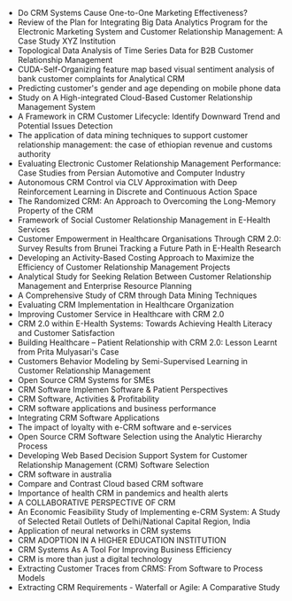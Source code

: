 

<ul>

                             

 <li><a target="_blank" href="https://github.com/manjunath5496/CRM-Articles/blob/master/2crm(1).pdf" style="text-decoration:none;">Do CRM Systems Cause One-to-One
Marketing Effectiveness?</a></li>

 <li><a target="_blank" href="https://github.com/manjunath5496/CRM-Articles/blob/master/2crm(2).pdf" style="text-decoration:none;">Review of the Plan for Integrating Big Data Analytics Program for the Electronic Marketing System and Customer Relationship Management: A Case Study XYZ Institution</a></li>

<li><a target="_blank" href="https://github.com/manjunath5496/CRM-Articles/blob/master/2crm(3).pdf" style="text-decoration:none;">Topological Data Analysis of Time Series Data
for B2B Customer Relationship Management</a></li>
 <li><a target="_blank" href="https://github.com/manjunath5496/CRM-Articles/blob/master/2crm(4).pdf" style="text-decoration:none;">CUDA-Self-Organizing feature map based visual
sentiment analysis of bank customer complaints for Analytical CRM</a></li>                              
<li><a target="_blank" href="https://github.com/manjunath5496/CRM-Articles/blob/master/2crm(5).pdf" style="text-decoration:none;">Predicting customer's gender and age
depending on mobile phone data</a></li>
<li><a target="_blank" href="https://github.com/manjunath5496/CRM-Articles/blob/master/2crm(6).pdf" style="text-decoration:none;">Study on A High-integrated Cloud-Based Customer Relationship Management System</a></li>
 <li><a target="_blank" href="https://github.com/manjunath5496/CRM-Articles/blob/master/2crm(7).pdf" style="text-decoration:none;">A Framework in CRM Customer Lifecycle: Identify Downward Trend and Potential Issues Detection</a></li>

 <li><a target="_blank" href="https://github.com/manjunath5496/CRM-Articles/blob/master/2crm(8).pdf" style="text-decoration:none;"> The application of data mining techniques to support customer relationship management: the case of ethiopian revenue and customs authority </a></li>
   <li><a target="_blank" href="https://github.com/manjunath5496/CRM-Articles/blob/master/2crm(9).pdf" style="text-decoration:none;">Evaluating Electronic Customer Relationship Management Performance: Case Studies from Persian Automotive and Computer Industry</a></li>
  
   
 <li><a target="_blank" href="https://github.com/manjunath5496/CRM-Articles/blob/master/2crm(10).pdf" style="text-decoration:none;">Autonomous CRM Control via CLV Approximation with Deep Reinforcement Learning in Discrete and Continuous Action Space</a></li>                              
<li><a target="_blank" href="https://github.com/manjunath5496/CRM-Articles/blob/master/2crm(11).pdf" style="text-decoration:none;">The Randomized CRM: An Approach to Overcoming
the Long-Memory Property of the CRM</a></li>
<li><a target="_blank" href="https://github.com/manjunath5496/CRM-Articles/blob/master/2crm(12).pdf" style="text-decoration:none;">Framework of Social Customer Relationship
Management in E-Health Services</a></li>
<li><a target="_blank" href="https://github.com/manjunath5496/CRM-Articles/blob/master/2crm(13).pdf" style="text-decoration:none;">Customer Empowerment in Healthcare Organisations Through CRM 2.0: Survey Results from Brunei Tracking a Future Path in E-Health Research</a></li>

<li><a target="_blank" href="https://github.com/manjunath5496/CRM-Articles/blob/master/2crm(14).pdf" style="text-decoration:none;">Developing an Activity-Based Costing Approach to Maximize the Efficiency of Customer Relationship Management Projects</a></li>
                              
<li><a target="_blank" href="https://github.com/manjunath5496/CRM-Articles/blob/master/2crm(15).pdf" style="text-decoration:none;">Analytical Study for Seeking Relation Between
Customer Relationship Management and Enterprise Resource Planning</a></li>

<li><a target="_blank" href="https://github.com/manjunath5496/CRM-Articles/blob/master/2crm(16).pdf" style="text-decoration:none;">A Comprehensive Study of CRM through Data Mining Techniques</a></li>

  <li><a target="_blank" href="https://github.com/manjunath5496/CRM-Articles/blob/master/2crm(17).pdf" style="text-decoration:none;">Evaluating CRM Implementation in Healthcare Organization</a></li>   
  
<li><a target="_blank" href="https://github.com/manjunath5496/CRM-Articles/blob/master/2crm(18).pdf" style="text-decoration:none;">Improving Customer Service in Healthcare
with CRM 2.0</a></li> 

  
<li><a target="_blank" href="https://github.com/manjunath5496/CRM-Articles/blob/master/2crm(19).pdf" style="text-decoration:none;">CRM 2.0 within E-Health Systems:
Towards Achieving Health Literacy and Customer Satisfaction</a></li> 

<li><a target="_blank" href="https://github.com/manjunath5496/CRM-Articles/blob/master/2crm(20).pdf" style="text-decoration:none;">Building Healthcare – Patient Relationship with CRM 2.0: Lesson Learnt from Prita Mulyasari's Case</a></li>

<li><a target="_blank" href="https://github.com/manjunath5496/CRM-Articles/blob/master/2crm(21).pdf" style="text-decoration:none;">Customers Behavior Modeling by Semi-Supervised Learning in Customer Relationship Management</a></li>
<li><a target="_blank" href="https://github.com/manjunath5496/CRM-Articles/blob/master/2crm(22).pdf" style="text-decoration:none;">Open Source CRM Systems for SMEs </a></li> 
 
 
 <li><a target="_blank" href="https://github.com/manjunath5496/CRM-Articles/blob/master/2crm(23).pdf" style="text-decoration:none;">CRM Software Implemen Software & Patient Perspectives</a></li> 

<li><a target="_blank" href="https://github.com/manjunath5496/CRM-Articles/blob/master/2crm(24).pdf" style="text-decoration:none;">CRM Software, Activities & Profitability</a></li>

<li><a target="_blank" href="https://github.com/manjunath5496/CRM-Articles/blob/master/2crm(25).pdf" style="text-decoration:none;">CRM software applications and business performance</a></li>
<li><a target="_blank" href="https://github.com/manjunath5496/CRM-Articles/blob/master/2crm(26).pdf" style="text-decoration:none;">Integrating CRM Software Applications </a></li> 
 
 <li><a target="_blank" href="https://github.com/manjunath5496/CRM-Articles/blob/master/2crm(27).pdf" style="text-decoration:none;">The impact of loyalty with e-CRM software and e-services</a></li> 

<li><a target="_blank" href="https://github.com/manjunath5496/CRM-Articles/blob/master/2crm(28).pdf" style="text-decoration:none;">Open Source CRM Software Selection using the Analytic Hierarchy Process</a></li>

<li><a target="_blank" href="https://github.com/manjunath5496/CRM-Articles/blob/master/2crm(29).pdf" style="text-decoration:none;">Developing Web Based Decision Support System for Customer Relationship Management (CRM) Software Selection</a></li>
<li><a target="_blank" href="https://github.com/manjunath5496/CRM-Articles/blob/master/2crm(30).pdf" style="text-decoration:none;">CRM software in australia </a></li> 
 
 <li><a target="_blank" href="https://github.com/manjunath5496/CRM-Articles/blob/master/2crm(31).pdf" style="text-decoration:none;">Compare and Contrast Cloud based CRM software </a></li> 
 
 
 
 <li><a target="_blank" href="https://github.com/manjunath5496/CRM-Articles/blob/master/2crm(32).pdf" style="text-decoration:none;">Importance of health CRM in pandemics and health alerts</a></li> 

<li><a target="_blank" href="https://github.com/manjunath5496/CRM-Articles/blob/master/2crm(33).pdf" style="text-decoration:none;">A COLLABORATIVE PERSPECTIVE OF CRM</a></li>

<li><a target="_blank" href="https://github.com/manjunath5496/CRM-Articles/blob/master/2crm(34).pdf" style="text-decoration:none;">An Economic Feasibility Study of Implementing e-CRM System: A Study of Selected Retail Outlets of Delhi/National Capital Region, India</a></li>
<li><a target="_blank" href="https://github.com/manjunath5496/CRM-Articles/blob/master/2crm(35).pdf" style="text-decoration:none;">Application of neural networks in CRM systems </a></li> 
 
 <li><a target="_blank" href="https://github.com/manjunath5496/CRM-Articles/blob/master/2crm(36).pdf" style="text-decoration:none;">CRM ADOPTION IN A HIGHER EDUCATION INSTITUTION</a></li> 

<li><a target="_blank" href="https://github.com/manjunath5496/CRM-Articles/blob/master/2crm(37).pdf" style="text-decoration:none;">CRM Systems As A Tool For Improving Business Efficiency</a></li>

<li><a target="_blank" href="https://github.com/manjunath5496/CRM-Articles/blob/master/2crm(38).pdf" style="text-decoration:none;">CRM is more than just a digital technology</a></li>
<li><a target="_blank" href="https://github.com/manjunath5496/CRM-Articles/blob/master/2crm(39).pdf" style="text-decoration:none;">Extracting Customer Traces from CRMS: From Software to Process Models</a></li> 
 
 <li><a target="_blank" href="https://github.com/manjunath5496/CRM-Articles/blob/master/2crm(40).pdf" style="text-decoration:none;">Extracting CRM Requirements - Waterfall or Agile: A Comparative Study </a></li> 
 
 
 
 
 
 
 
 
 
 
 </ul>
